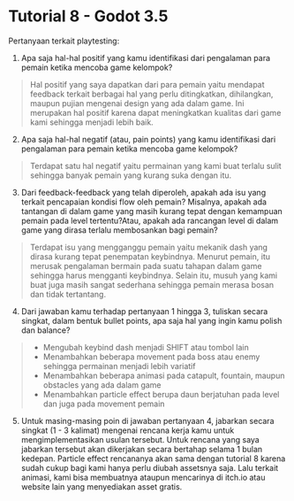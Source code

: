 # Tutorial 8 - Godot 3.5
Pertanyaan terkait playtesting:
1. Apa saja hal-hal positif yang kamu identifikasi dari pengalaman para pemain ketika mencoba game kelompok?
> Hal positif yang saya dapatkan dari para pemain yaitu mendapat feedback terkait berbagai hal yang perlu ditingkatkan, dihilangkan, maupun pujian mengenai design yang ada dalam game. Ini merupakan hal positif karena dapat meningkatkan kualitas dari game kami sehingga menjadi lebih baik.
2. Apa saja hal-hal negatif (atau, pain points) yang kamu identifikasi dari pengalaman para pemain ketika mencoba game kelompok?
> Terdapat satu hal negatif yaitu permainan yang kami buat terlalu sulit sehingga banyak pemain yang kurang suka dengan itu.
3. Dari feedback-feedback yang telah diperoleh, apakah ada isu yang terkait pencapaian kondisi flow oleh pemain? Misalnya, apakah ada tantangan di dalam game yang masih kurang tepat dengan kemampuan pemain pada level tertentu?Atau, apakah ada rancangan level di dalam game yang dirasa terlalu membosankan bagi pemain?
> Terdapat isu yang mengganggu pemain yaitu mekanik dash yang dirasa kurang tepat penempatan keybindnya. Menurut pemain, itu merusak pengalaman bermain pada suatu tahapan dalam game sehingga harus mengganti keybindnya. Selain itu, musuh yang kami buat juga masih sangat sederhana sehingga pemain merasa bosan dan tidak tertantang.
4. Dari jawaban kamu terhadap pertanyaan 1 hingga 3, tuliskan secara singkat, dalam bentuk bullet points, apa saja hal yang ingin kamu polish dan balance?
> - Mengubah keybind dash menjadi SHIFT atau tombol lain
> - Menambahkan beberapa movement pada boss atau enemy sehingga permainan menjadi lebih variatif
> - Menambahkan beberapa animasi pada catapult, fountain, maupun obstacles yang ada dalam game
> - Menambahkan particle effect berupa daun berjatuhan pada level dan juga pada movement pemain
5. Untuk masing-masing poin di jawaban pertanyaan 4, jabarkan secara singkat (1 - 3 kalimat) mengenai rencana kerja kamu untuk mengimplementasikan usulan tersebut.
Untuk rencana yang saya jabarkan tersebut akan dikerjakan secara bertahap selama 1 bulan kedepan. Particle effect rencananya akan sama dengan tutorial 8 karena sudah cukup bagi kami hanya perlu diubah assetsnya saja. Lalu terkait animasi, kami bisa membuatnya ataupun mencarinya di itch.io atau website lain yang menyediakan asset gratis.